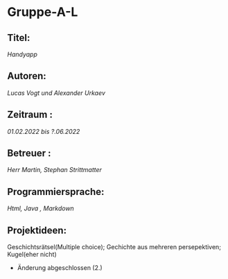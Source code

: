 # Gruppe-A-L

## **Titel**: 

*Handyapp* 

## **Autoren**: 

*Lucas Vogt und Alexander Urkaev* 

## **Zeitraum** : 

*01.02.2022 bis ?.06.2022*

##  **Betreuer** : 

*Herr  Martin, Stephan Strittmatter*

## **Programmiersprache**: 

*Html, Java , Markdown*

##  **Projektideen**:

Geschichtsrätsel(Multiple choice); Gechichte aus mehreren persepektiven; Kugel(eher nicht)


- Änderung abgeschlossen (2.)